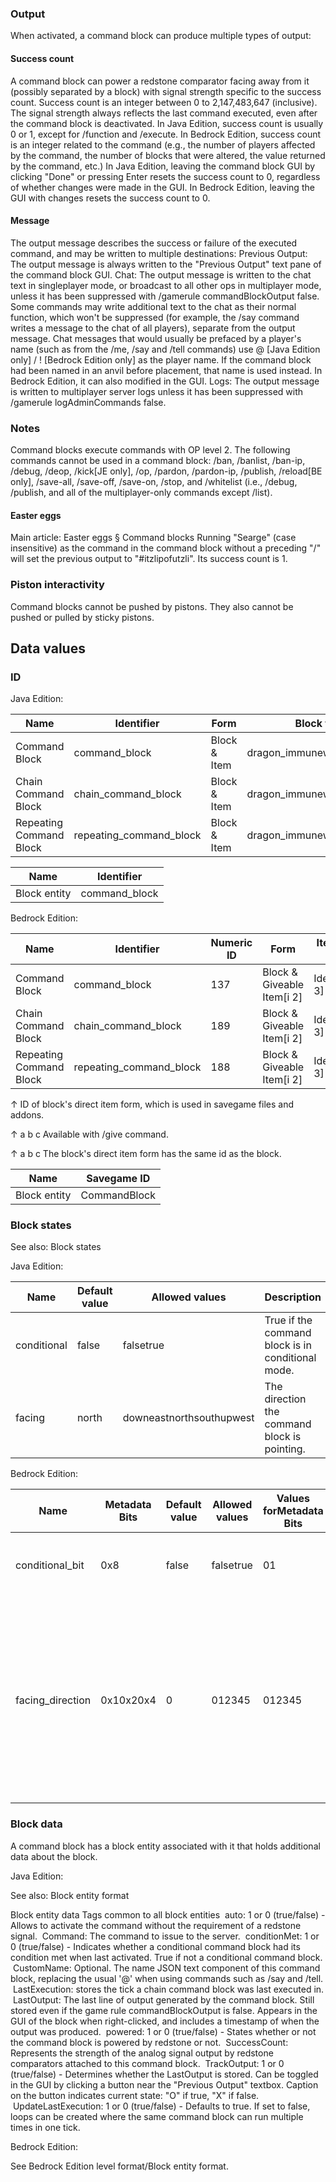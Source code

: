 ### Output
When activated, a command block can produce multiple types of output:

#### Success count
A command block can power a redstone comparator facing away from it (possibly separated by a block) with signal strength specific to the success count. Success count is an integer between 0 to 2,147,483,647 (inclusive).
The signal strength always reflects the last command executed, even after the command block is deactivated.
In Java Edition, success count is usually 0 or 1, except for /function and /execute.
In Bedrock Edition, success count is an integer related to the command (e.g., the number of players affected by the command, the number of blocks that were altered, the value returned by the command, etc.)
In Java Edition, leaving the command block GUI by clicking "Done" or pressing Enter resets the success count to 0, regardless of whether changes were made in the GUI. In Bedrock Edition, leaving the GUI with changes resets the success count to 0.
#### Message
The output message describes the success or failure of the executed command, and may be written to multiple destinations:
Previous Output: The output message is always written to the "Previous Output" text pane of the command block GUI.
Chat: The output message is written to the chat text in singleplayer mode, or broadcast to all other ops in multiplayer mode, unless it has been suppressed with /gamerule commandBlockOutput false. Some commands may write additional text to the chat as their normal function, which won't be suppressed (for example, the /say command writes a message to the chat of all players), separate from the output message. Chat messages that would usually be prefaced by a player's name (such as from the /me, /say and /tell commands) use @ ‌[Java Edition  only] / ! ‌[Bedrock Edition  only] as the player name. If the command block had been named in an anvil before placement, that name is used instead. In Bedrock Edition, it can also modified in the GUI.
Logs: The output message is written to multiplayer server logs unless it has been suppressed with /gamerule logAdminCommands false.
###  Notes
Command blocks execute commands with OP level 2. The following commands cannot be used in a command block: /ban, /banlist, /ban-ip, /debug, /deop, /kick‌[JE  only], /op, /pardon, /pardon-ip, /publish, /reload‌[BE  only], /save-all, /save-off, /save-on, /stop, and /whitelist (i.e., /debug, /publish, and all of the multiplayer-only commands except /list).

#### Easter eggs
Main article: Easter eggs § Command blocks
Running "Searge" (case insensitive) as the command in the command block without a preceding "/" will set the previous output to "#itzlipofutzli". Its success count is 1.

### Piston interactivity
Command blocks cannot be pushed by pistons. They also cannot be pushed or pulled by sticky pistons.

## Data values
### ID
Java Edition:

| Name                    | Identifier              | Form         | Block tags                 | Translation key                         |
|-------------------------|-------------------------|--------------|----------------------------|-----------------------------------------|
| Command Block           | command_block           | Block & Item | dragon_immunewither_immune | block.minecraft.command_block           |
| Chain Command Block     | chain_command_block     | Block & Item | dragon_immunewither_immune | block.minecraft.chain_command_block     |
| Repeating Command Block | repeating_command_block | Block & Item | dragon_immunewither_immune | block.minecraft.repeating_command_block |

| Name         | Identifier    |
|--------------|---------------|
| Block entity | command_block |

Bedrock Edition:

| Name                    | Identifier              | Numeric ID | Form                       | Item ID[i 1]   | Translation key                   |
|-------------------------|-------------------------|------------|----------------------------|----------------|-----------------------------------|
| Command Block           | command_block           | 137        | Block & Giveable Item[i 2] | Identical[i 3] | tile.command_block.name           |
| Chain Command Block     | chain_command_block     | 189        | Block & Giveable Item[i 2] | Identical[i 3] | tile.chain_command_block.name     |
| Repeating Command Block | repeating_command_block | 188        | Block & Giveable Item[i 2] | Identical[i 3] | tile.repeating_command_block.name |


↑ ID of block's direct item form, which is used in savegame files and addons.

↑ a b c Available with /give command.

↑ a b c The block's direct item form has the same id as the block.


| Name         | Savegame ID  |
|--------------|--------------|
| Block entity | CommandBlock |

### Block states
See also: Block states

Java Edition:

| Name        | Default value | Allowed values           | Description                                       |
|-------------|---------------|--------------------------|---------------------------------------------------|
| conditional | false         | falsetrue                | True if the command block is in conditional mode. |
| facing      | north         | downeastnorthsouthupwest | The direction the command block is pointing.      |

Bedrock Edition:

| Name             | Metadata Bits | Default value | Allowed values | Values forMetadata Bits | Description                                                                                                                           |
|------------------|---------------|---------------|----------------|-------------------------|---------------------------------------------------------------------------------------------------------------------------------------|
| conditional_bit  | 0x8           | false         | falsetrue      | 01                      | True if the command block is in conditional mode.                                                                                     |
| facing_direction | 0x10x20x4     | 0             | 012345         | 012345                  | The direction the command block is pointing.0: facing down 1: facing up 2: facing north 3: facing south 4: facing west 5: facing east |



### Block data
A command block has a block entity associated with it that holds additional data about the block.

Java Edition:

See also: Block entity format


 Block entity data
Tags common to all block entities
 auto: 1 or 0 (true/false) - Allows to activate the command without the requirement of a redstone signal.
 Command: The command to issue to the server.
 conditionMet: 1 or 0 (true/false) - Indicates whether a conditional command block had its condition met when last activated. True if not a conditional command block.
 CustomName: Optional. The name JSON text component of this command block, replacing the usual '@' when using commands such as /say and /tell.
 LastExecution: stores the tick a chain command block was last executed in.
 LastOutput: The last line of output generated by the command block. Still stored even if the game rule commandBlockOutput is false. Appears in the GUI of the block when right-clicked, and includes a timestamp of when the output was produced.
 powered: 1 or 0 (true/false) - States whether or not the command block is powered by redstone or not.
 SuccessCount: Represents the strength of the analog signal output by redstone comparators attached to this command block.
 TrackOutput: 1 or 0 (true/false) - Determines whether the LastOutput is stored. Can be toggled in the GUI by clicking a button near the "Previous Output" textbox. Caption on the button indicates current state: "O" if true, "X" if false.
 UpdateLastExecution: 1 or 0 (true/false) - Defaults to true. If set to false, loops can be created where the same command block can run multiple times in one tick.

Bedrock Edition:

See Bedrock Edition level format/Block entity format.


